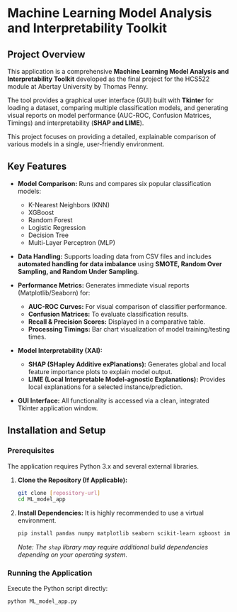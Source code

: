# Machine Learning Model Analysis and Interpretability Toolkit

## Project Overview

This application is a comprehensive **Machine Learning Model Analysis and Interpretability Toolkit** developed as the final project for the HCS522 module at Abertay University by Thomas Penny.

The tool provides a graphical user interface (GUI) built with **Tkinter** for loading a dataset, comparing multiple classification models, and generating visual reports on model performance (AUC-ROC, Confusion Matrices, Timings) and interpretability (**SHAP and LIME**).

This project focuses on providing a detailed, explainable comparison of various models in a single, user-friendly environment.

## Key Features

* **Model Comparison:** Runs and compares six popular classification models:
    * K-Nearest Neighbors (KNN)
    * XGBoost
    * Random Forest
    * Logistic Regression
    * Decision Tree
    * Multi-Layer Perceptron (MLP)

* **Data Handling:** Supports loading data from CSV files and includes **automated handling for data imbalance** using **SMOTE, Random Over Sampling, and Random Under Sampling**.

* **Performance Metrics:** Generates immediate visual reports (Matplotlib/Seaborn) for:
    * **AUC-ROC Curves:** For visual comparison of classifier performance.
    * **Confusion Matrices:** To evaluate classification results.
    * **Recall & Precision Scores:** Displayed in a comparative table.
    * **Processing Timings:** Bar chart visualization of model training/testing times.

* **Model Interpretability (XAI):**
    * **SHAP (SHapley Additive exPlanations):** Generates global and local feature importance plots to explain model output.
    * **LIME (Local Interpretable Model-agnostic Explanations):** Provides local explanations for a selected instance/prediction.

* **GUI Interface:** All functionality is accessed via a clean, integrated Tkinter application window.

## Installation and Setup

### Prerequisites

The application requires Python 3.x and several external libraries.

1.  **Clone the Repository (If Applicable):**
    ```bash
    git clone [repository-url]
    cd ML_model_app
    ```

2.  **Install Dependencies:**
    It is highly recommended to use a virtual environment.
    ```bash
    pip install pandas numpy matplotlib seaborn scikit-learn xgboost imbalanced-learn shap lime
    ```
    *Note: The `shap` library may require additional build dependencies depending on your operating system.*

### Running the Application

Execute the Python script directly:
```bash
python ML_model_app.py
